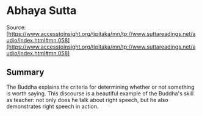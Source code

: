 # Abhaya Sutta



Source: [https://www.accesstoinsight.org/tipitaka/mn/tp://www.suttareadings.net/audio/index.html#mn.058](https://www.accesstoinsight.org/tipitaka/mn/tp://www.suttareadings.net/audio/index.html#mn.058)



## Summary

The Buddha explains the criteria for determining whether or not something is worth saying. This discourse is a beautiful example of the Buddha's skill as teacher: not only does he talk about right speech, but he also demonstrates right speech in action.